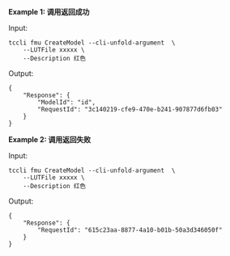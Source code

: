 **Example 1: 调用返回成功**



Input: 

```
tccli fmu CreateModel --cli-unfold-argument  \
    --LUTFile xxxxx \
    --Description 红色
```

Output: 
```
{
    "Response": {
        "ModelId": "id",
        "RequestId": "3c140219-cfe9-470e-b241-907877d6fb03"
    }
}
```

**Example 2: 调用返回失败**



Input: 

```
tccli fmu CreateModel --cli-unfold-argument  \
    --LUTFile xxxxx \
    --Description 红色
```

Output: 
```
{
    "Response": {
        "RequestId": "615c23aa-8877-4a10-b01b-50a3d346050f"
    }
}
```

